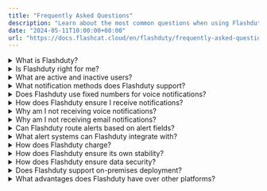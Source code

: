 ```yaml
---
title: "Frequently Asked Questions"
description: "Learn about the most common questions when using Flashduty"
date: "2024-05-11T10:00:00+08:00"
url: "https://docs.flashcat.cloud/en/flashduty/frequently-asked-questions"
---
```


<details>
  <summary>What is Flashduty?</summary>
   Flashduty is an all-in-one alert response platform. We provide IT professionals with on-call scheduling, alert noise reduction, escalation, and automation capabilities to accelerate incident response and minimize losses.
</details>

<details>
  <summary>Is Flashduty right for me?</summary>
  You should use Flashduty if your organization or team has the following needs:
   
  - Need a centralized place to collect, manage, track, and analyze alerts from all sources within your company.
  - Need to classify alerts and notify key personnel through different channels dynamically, with automatic escalation processes to prevent unhandled alerts.
  - Spend most of your time handling alerts and need noise reduction solutions to address alert fatigue.
</details>

<details>
  <summary> What are active and inactive users?</summary>


  FlashDuty  pricing model is based on the number of purchased licenses, with each license corresponding to an active user account. For example, if you only purchase one license, only one member can use all FlashDuty features. However, you can still invite more members to join, but only members with licenses can become active users and enjoy all features. The specific differences are as follows:

#### Active User

- A user who has used the product in the current month is considered an active user, with each active user occupying one license. The count resets at the beginning of the next month.
- Logging in will occupy one license, making the user an active user.
- When an active user is deleted, their corresponding license will be released.
- Active users have full access to all features (subject to version and role permission limitations).
- Active users can transfer their own license to other inactive users.

#### Inactive User

- Inactive users do not have any feature usage permissions, including viewing incident lists/details, **only passively receiving alert messages** via email, SMS, and IM group messages.
- In the configuration of the escalation policy, you can choose to notify the incident message to inactive users.
- Inactive users cannot view or close incidents.
- Inactive users share the email, SMS, and phone notification quota with active users.
- When logging in to the console for viewing/processing, they will be prompted with no permissions.


</details>

<details>
  <summary>What notification methods does Flashduty support?</summary>

| Channel | Direct Message | Group Chat |
| --- | -------- | ---- |
| Voice    | ✅   |    |
| SMS    | ✅   |    | 
| Email    | ✅   |    | 
| Feishu/Lark App | ✅   |  ✅  |  
| Dingtalk App | ✅   |  ✅  |
| WeCom App | ✅   |    | 
| Slack App| ✅   |  ✅  | 
| Microsoft Teams App| ✅   |  ✅  |
| Feishu/Lark Bot    |    |  ✅  |
| Dingtalk Bot    |    |  ✅  | 
| WeCom Bot    |    |  ✅  | 
| Zoom Bot    |    |  ✅  |
| Telegram Bot    |    |  ✅  | 

</details>

<details>
  <summary>Does Flashduty use fixed numbers for voice notifications?</summary>
    
  - Mainland China: (010)21364727, (021)32017538, (010)21364713 and (010)21364708, more numbers can be downloaded and imported to your phone from: https://download.flashcat.cloud/phone.vcf
  - United States, Canada: **13152319335**
  - Indonesia, Germany, Malaysia, Australia, Singapore, Thailand, Russia, South Korea, Saudi Arabia, Vietnam, Japan, Hong Kong, Taiwan: **Random numbers**
  - Other regions are not currently supported for voice notifications. If you have requirements, please contact us: contact-us@flashcat.cloud
</details>

<details>
  <summary>How does Flashduty ensure I receive notifications?</summary>
   Flashduty strives to ensure the availability of every notification channel.
    
  - Voice, SMS, and Email: We use highly available services from multiple cloud providers and can quickly switch to another if one experiences issues.
  - IM App Messages: If IM app direct messages fail to send, the system will fall back to SMS and email notifications.
  - Escalation Rule Settings: We recommend setting up loop notifications where the system will notify multiple times if an incident isn't acknowledged. Alternatively, set up escalation levels where the incident will be assigned to the next level if current responders don't handle it promptly.
</details>

<details>
  <summary>Why am I not receiving voice notifications?</summary>
   Voice calls are highly dependent on terminal signals and settings. If you consistently can't receive voice notifications, try these steps:

  1. If you're using a phone number registered outside mainland China, check our supported regions.
  2. Check if your phone's blocklist or call history has blocked numbers around the time of the call, usually starting with 010xxx or 021xx. If found, remove them from the blocklist and whitelist them.
  3. If no blocklist is found, your phone number might have blocking services enabled: China Mobile users can check blocked fixed-line calls through the WeChat public account "China Mobile High-frequency Harassment Call Protection"; China Telecom users might experience call blocking when receiving SMS, check through "Tianyi Anti-harassment" public account; China Unicom users can check through "WO Assistant" public account or contact customer service.
  4. If you've participated in number portability, please check blocking settings with multiple carriers.
  5. Try restarting your phone, reinserting your SIM card, or testing the SIM card in another phone to rule out terminal or SIM card issues.

  If you still can't identify the cause, please contact us.
</details>

<details>
  <summary>Why am I not receiving email notifications?</summary>
   Try these steps:

  1. Check your email client's spam folder. If found there, move the emails to inbox and mark as not spam
  2. Check if your email client has auto-delete rules set up. If yes, modify the rules
  3. Contact your company's email administrator to check if emails are being blocked (Enterprise email services like Gmail have strict limitations and may block frequent emails). If blocked, whitelist the email source.

  If you still can't identify the cause, please contact us.
</details>

<details>
  <summary>Can Flashduty route alerts based on alert fields?</summary>
  Yes, Flashduty allows you to match multiple dimensions of alert events, including labels, severity, title, and description, and route them to different channels. See Integration Center - Integration Details - Route Configuration.
</details>

<details>
  <summary>What alert systems can Flashduty integrate with?</summary>
    
  - Generic Integrations: Email alerts (works with almost all alert systems); Custom Event Standard (for self-developed monitoring systems).
  - Open Source Integrations: Zabbix, Prometheus, Nightingale, and other common open-source monitoring tools.
  - Commercial Integrations: Alibaba Cloud, Tencent Cloud, Huawei Cloud, AWS, Azure, and other commercial cloud monitoring services.
  
  If you have other requirements, please feel free to contact us.
</details>

<details>
  <summary>How does Flashduty charge?</summary>
  We charge based on active users and offer three different versions: Free, Standard, and Enterprise. For detailed comparison, visit: https://flashcat.cloud/flashduty/price/
    
  - We define active users as those who use commercial features in the current month, requiring a license.
  - At the end of each monthly cycle, active users' licenses are released and must be reclaimed for the next cycle.
  - When a member is deleted, their license is automatically released.
  - Viewing alerts requires a license; passively receiving notifications does not.
</details>

<details>
  <summary>How does Flashduty ensure its own stability?</summary>
  
  - Flashduty SLA:

    1. Feature Availability: Core features must be available 99.95% of the time
    2. Delivery Efficiency: 99.95% of alerts must be delivered within 5 minutes of triggering

  - How Flashduty maintains SLA:
    
    1. Multi-active in Same City: Infrastructure built across multiple data centers, with stateful components all multi-active in the same city
    2. Asynchronous Processing: Alerts enter async processing immediately after submission, with retry mechanisms to reduce alert loss risk
    3. Redundant Notifications: Provides redundant notification mechanisms for important alerts, with optional multiple channel loop notifications
    4. Global Acceleration: Enabled for api.flashcat.cloud domain to ensure stable reporting from all locations
    5. Continuous Monitoring: Comprehensive system metrics collection, regular stress testing to identify system issues proactively
    
</details>

<details>
  <summary>How does Flashduty ensure data security?</summary>
  
  1. Full-stack HTTPS ensuring secure data transmission
  2. Encrypted storage for sensitive information, logs stored with sensitive data masked
  3. MFA verification required for important data modifications, with operation audit support
  4. Regular participation in internationally recognized third-party security certification audits (ISO27001, ISO9001)
  5. NDA available for clients who require it
  6. Privacy Policy: https://docs.flashcat.cloud/en/flashduty/privacy-policy?nav=01JCQ7A4N4WRWNXW8EWEHXCMF5
    
</details>

<details>
  <summary>Does Flashduty support on-premises deployment?</summary>
  Yes, Flashduty offers an on-premises version nearly identical to the SaaS service. However, due to high maintenance costs, on-premises deployment has a different pricing model than SaaS. Unless necessary, we recommend using our cloud service.
    
  Please contact us if you need the on-premises version.
</details>

<details>
  <summary>What advantages does Flashduty have over other platforms?</summary>
  
  1. We provide more flexible and user-friendly features
  2. We offer more professional and attentive service
  3. We provide more reasonable product pricing
    
  Contact us for professional procurement guidance.
</details>